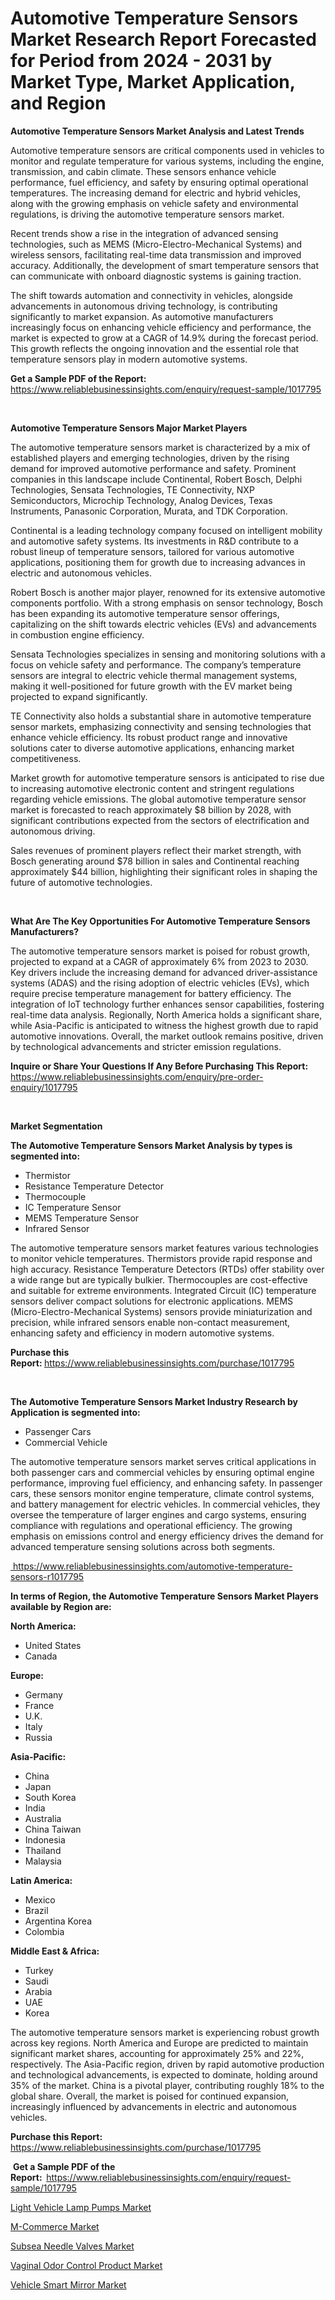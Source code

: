 <p><h1>Automotive Temperature Sensors Market Research Report Forecasted for Period from 2024 -  2031 by Market Type, Market Application, and Region</h1></p><p><strong>Automotive Temperature Sensors Market Analysis and Latest Trends</strong></p>
<p><p>Automotive temperature sensors are critical components used in vehicles to monitor and regulate temperature for various systems, including the engine, transmission, and cabin climate. These sensors enhance vehicle performance, fuel efficiency, and safety by ensuring optimal operational temperatures. The increasing demand for electric and hybrid vehicles, along with the growing emphasis on vehicle safety and environmental regulations, is driving the automotive temperature sensors market. </p><p>Recent trends show a rise in the integration of advanced sensing technologies, such as MEMS (Micro-Electro-Mechanical Systems) and wireless sensors, facilitating real-time data transmission and improved accuracy. Additionally, the development of smart temperature sensors that can communicate with onboard diagnostic systems is gaining traction. </p><p>The shift towards automation and connectivity in vehicles, alongside advancements in autonomous driving technology, is contributing significantly to market expansion. As automotive manufacturers increasingly focus on enhancing vehicle efficiency and performance, the market is expected to grow at a CAGR of 14.9% during the forecast period. This growth reflects the ongoing innovation and the essential role that temperature sensors play in modern automotive systems.</p></p>
<p><strong>Get a Sample PDF of the Report:&nbsp;</strong> <a href="https://www.reliablebusinessinsights.com/enquiry/request-sample/1017795?utm_campaign=1837&utm_medium=2&utm_source=Github&utm_content=ia&utm_term=20122024&utm_id=automotive-temperature-sensors">https://www.reliablebusinessinsights.com/enquiry/request-sample/1017795</a></p>
<p>&nbsp;</p>
<p><strong>Automotive Temperature Sensors Major Market Players</strong></p>
<p><p>The automotive temperature sensors market is characterized by a mix of established players and emerging technologies, driven by the rising demand for improved automotive performance and safety. Prominent companies in this landscape include Continental, Robert Bosch, Delphi Technologies, Sensata Technologies, TE Connectivity, NXP Semiconductors, Microchip Technology, Analog Devices, Texas Instruments, Panasonic Corporation, Murata, and TDK Corporation.</p><p>Continental is a leading technology company focused on intelligent mobility and automotive safety systems. Its investments in R&D contribute to a robust lineup of temperature sensors, tailored for various automotive applications, positioning them for growth due to increasing advances in electric and autonomous vehicles.</p><p>Robert Bosch is another major player, renowned for its extensive automotive components portfolio. With a strong emphasis on sensor technology, Bosch has been expanding its automotive temperature sensor offerings, capitalizing on the shift towards electric vehicles (EVs) and advancements in combustion engine efficiency.</p><p>Sensata Technologies specializes in sensing and monitoring solutions with a focus on vehicle safety and performance. The company’s temperature sensors are integral to electric vehicle thermal management systems, making it well-positioned for future growth with the EV market being projected to expand significantly.</p><p>TE Connectivity also holds a substantial share in automotive temperature sensor markets, emphasizing connectivity and sensing technologies that enhance vehicle efficiency. Its robust product range and innovative solutions cater to diverse automotive applications, enhancing market competitiveness.</p><p>Market growth for automotive temperature sensors is anticipated to rise due to increasing automotive electronic content and stringent regulations regarding vehicle emissions. The global automotive temperature sensor market is forecasted to reach approximately $8 billion by 2028, with significant contributions expected from the sectors of electrification and autonomous driving. </p><p>Sales revenues of prominent players reflect their market strength, with Bosch generating around $78 billion in sales and Continental reaching approximately $44 billion, highlighting their significant roles in shaping the future of automotive technologies.</p></p>
<p>&nbsp;</p>
<p><strong>What Are The Key Opportunities For Automotive Temperature Sensors Manufacturers?</strong></p>
<p><p>The automotive temperature sensors market is poised for robust growth, projected to expand at a CAGR of approximately 6% from 2023 to 2030. Key drivers include the increasing demand for advanced driver-assistance systems (ADAS) and the rising adoption of electric vehicles (EVs), which require precise temperature management for battery efficiency. The integration of IoT technology further enhances sensor capabilities, fostering real-time data analysis. Regionally, North America holds a significant share, while Asia-Pacific is anticipated to witness the highest growth due to rapid automotive innovations. Overall, the market outlook remains positive, driven by technological advancements and stricter emission regulations.</p></p>
<p><strong>Inquire or Share Your Questions If Any Before Purchasing This Report:</strong> <a href="https://www.reliablebusinessinsights.com/enquiry/pre-order-enquiry/1017795?utm_campaign=1837&utm_medium=2&utm_source=Github&utm_content=ia&utm_term=20122024&utm_id=automotive-temperature-sensors">https://www.reliablebusinessinsights.com/enquiry/pre-order-enquiry/1017795</a></p>
<p>&nbsp;</p>
<p><strong>Market Segmentation</strong></p>
<p><strong>The Automotive Temperature Sensors Market Analysis by types is segmented into:</strong></p>
<p><ul><li>Thermistor</li><li>Resistance Temperature Detector</li><li>Thermocouple</li><li>IC Temperature Sensor</li><li>MEMS Temperature Sensor</li><li>Infrared Sensor</li></ul></p>
<p><p>The automotive temperature sensors market features various technologies to monitor vehicle temperatures. Thermistors provide rapid response and high accuracy. Resistance Temperature Detectors (RTDs) offer stability over a wide range but are typically bulkier. Thermocouples are cost-effective and suitable for extreme environments. Integrated Circuit (IC) temperature sensors deliver compact solutions for electronic applications. MEMS (Micro-Electro-Mechanical Systems) sensors provide miniaturization and precision, while infrared sensors enable non-contact measurement, enhancing safety and efficiency in modern automotive systems.</p></p>
<p><strong>Purchase this Report:&nbsp;</strong><a href="https://www.reliablebusinessinsights.com/purchase/1017795?utm_campaign=1837&utm_medium=2&utm_source=Github&utm_content=ia&utm_term=20122024&utm_id=automotive-temperature-sensors">https://www.reliablebusinessinsights.com/purchase/1017795</a></p>
<p>&nbsp;</p>
<p><strong>The Automotive Temperature Sensors Market Industry Research by Application is segmented into:</strong></p>
<p><ul><li>Passenger Cars</li><li>Commercial Vehicle</li></ul></p>
<p><p>The automotive temperature sensors market serves critical applications in both passenger cars and commercial vehicles by ensuring optimal engine performance, improving fuel efficiency, and enhancing safety. In passenger cars, these sensors monitor engine temperature, climate control systems, and battery management for electric vehicles. In commercial vehicles, they oversee the temperature of larger engines and cargo systems, ensuring compliance with regulations and operational efficiency. The growing emphasis on emissions control and energy efficiency drives the demand for advanced temperature sensing solutions across both segments.</p></p>
<p><a href="https://www.reliablebusinessinsights.com/automotive-temperature-sensors-r1017795?utm_campaign=1837&utm_medium=2&utm_source=Github&utm_content=ia&utm_term=20122024&utm_id=automotive-temperature-sensors">&nbsp;https://www.reliablebusinessinsights.com/automotive-temperature-sensors-r1017795</a></p>
<p><strong>In terms of Region, the Automotive Temperature Sensors Market Players available by Region are:</strong></p>
<p>
    <p> <strong> North America: </strong>
        <ul>
            <li>United States</li>
            <li>Canada</li>
        </ul>
        </p> 
    <p> <strong> Europe: </strong>
        <ul>
            <li>Germany</li>
            <li>France</li>
            <li>U.K.</li>
            <li>Italy</li>
            <li>Russia</li>
        </ul>
        </p> 
    <p> <strong> Asia-Pacific: </strong>
        <ul>
            <li>China</li>
            <li>Japan</li>
            <li>South Korea</li>
            <li>India</li>
            <li>Australia</li>
            <li>China Taiwan</li>
            <li>Indonesia</li>
            <li>Thailand</li>
            <li>Malaysia</li>
        </ul>
        </p> 
    <p> <strong> Latin America: </strong>
        <ul>
            <li>Mexico</li>
            <li>Brazil</li>
            <li>Argentina Korea</li>
            <li>Colombia</li>
        </ul>
        </p> 
    <p> <strong> Middle East & Africa: </strong>
        <ul>
            <li>Turkey</li>
            <li>Saudi</li>
            <li>Arabia</li>
            <li>UAE</li>
            <li>Korea</li>
        </ul>
    </p>
    </p>
<p><p>The automotive temperature sensors market is experiencing robust growth across key regions. North America and Europe are predicted to maintain significant market shares, accounting for approximately 25% and 22%, respectively. The Asia-Pacific region, driven by rapid automotive production and technological advancements, is expected to dominate, holding around 35% of the market. China is a pivotal player, contributing roughly 18% to the global share. Overall, the market is poised for continued expansion, increasingly influenced by advancements in electric and autonomous vehicles.</p></p>
<p><strong>Purchase this Report: </strong><a href="https://www.reliablebusinessinsights.com/purchase/1017795?utm_campaign=1837&utm_medium=2&utm_source=Github&utm_content=ia&utm_term=20122024&utm_id=automotive-temperature-sensors">https://www.reliablebusinessinsights.com/purchase/1017795</a></p>
<p>&nbsp;<strong>Get a Sample PDF of the Report:&nbsp;&nbsp;</strong><a href="https://www.reliablebusinessinsights.com/enquiry/request-sample/1017795?utm_campaign=1837&utm_medium=2&utm_source=Github&utm_content=ia&utm_term=20122024&utm_id=automotive-temperature-sensors">https://www.reliablebusinessinsights.com/enquiry/request-sample/1017795</a></p>
<p><strong></strong></p>
<p><p><a href="https://github.com/jeastefanowicz7816/Market-Research-Report-List-1/blob/main/light-vehicle-lamp-pumps-market.md?utm_campaign=1837&utm_medium=2&utm_source=Github&utm_content=ia&utm_term=20122024&utm_id=automotive-temperature-sensors">Light Vehicle Lamp Pumps Market</a></p><p><a href="https://www.linkedin.com/pulse/m-commerce-market-analysis-trends-share-sales-size-growth-uhlvf?utm_campaign=1837&utm_medium=2&utm_source=Github&utm_content=ia&utm_term=20122024&utm_id=automotive-temperature-sensors">M-Commerce Market</a></p><p><a href="https://www.linkedin.com/pulse/significant-growth-expected-subsea-needle-valves-market-projected-q335f?utm_campaign=1837&utm_medium=2&utm_source=Github&utm_content=ia&utm_term=20122024&utm_id=automotive-temperature-sensors">Subsea Needle Valves Market</a></p><p><a href="https://www.linkedin.com/pulse/vaginal-odor-control-product-market-regional-outlook-competition-xdlrf?utm_campaign=1837&utm_medium=2&utm_source=Github&utm_content=ia&utm_term=20122024&utm_id=automotive-temperature-sensors">Vaginal Odor Control Product Market</a></p><p><a href="https://github.com/tambraunrue691969/Market-Research-Report-List-1/blob/main/vehicle-smart-mirror-market.md?utm_campaign=1837&utm_medium=2&utm_source=Github&utm_content=ia&utm_term=20122024&utm_id=automotive-temperature-sensors">Vehicle Smart Mirror Market</a></p></p>